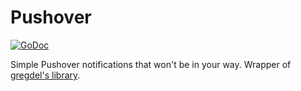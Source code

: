 # Pushover

[![GoDoc](https://godoc.org/github.com/hekmon/pushover?status.svg)](https://godoc.org/github.com/hekmon/pushover)

Simple Pushover notifications that won't be in your way. Wrapper of [gregdel's library](https://github.com/gregdel/pushover).
